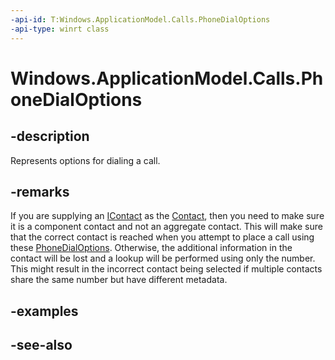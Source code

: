 ----api-id: T:Windows.ApplicationModel.Calls.PhoneDialOptions
-api-type: winrt class
---<!-- Class syntax.public class PhoneDialOptions : Windows.ApplicationModel.Calls.IPhoneDialOptions--># Windows.ApplicationModel.Calls.PhoneDialOptions## -descriptionRepresents options for dialing a call.## -remarksIf you are supplying an [IContact](http://go.microsoft.com/fwlink/p/?linkid=618320) as the [Contact](phonedialoptions_contact.md), then you need to make sure it is a component contact and not an aggregate contact. This will make sure that the correct contact is reached when you attempt to place a call using these [PhoneDialOptions](phonedialoptions.md). Otherwise, the additional information in the contact will be lost and a lookup will be performed using only the number. This might result in the incorrect contact being selected if multiple contacts share the same number but have different metadata.## -examples## -see-also